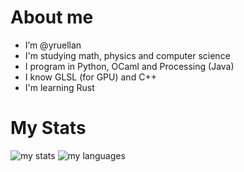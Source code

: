 # About me
<!--
![Git](https://img.shields.io/badge/git-%23F05033.svg?style=flat&logo=git&logoColor=white)

-->

- I’m @yruellan
- I'm studying math, physics and computer science
- I program in Python, OCaml and Processing (Java)
- I know GLSL (for GPU) and C++
- I'm learning Rust


# My Stats
<!--https://github.com/anuraghazra/github-readme-stats?tab=readme-ov-file -->
![my stats](https://github-readme-stats.vercel.app/api?username=yruellan&show_icons=true&hide_rank=true)
![my languages](https://github-readme-stats.vercel.app/api/top-langs?username=yruellan&show_icons=true&langs_count=5)
